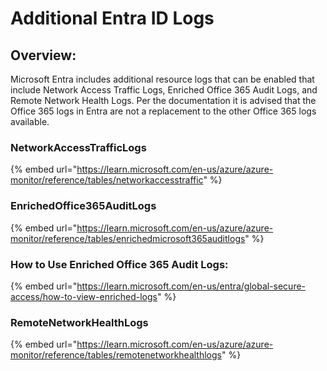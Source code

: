 # Additional Entra ID Logs

## Overview:

Microsoft Entra includes additional resource logs that can be enabled that include Network Access Traffic Logs, Enriched Office 365 Audit Logs, and Remote Network Health Logs. Per the documentation it is advised that the Office 365 logs in Entra are not a replacement to the other Office 365 logs available.&#x20;



### NetworkAccessTrafficLogs&#x20;

{% embed url="https://learn.microsoft.com/en-us/azure/azure-monitor/reference/tables/networkaccesstraffic" %}

### EnrichedOffice365AuditLogs&#x20;

{% embed url="https://learn.microsoft.com/en-us/azure/azure-monitor/reference/tables/enrichedmicrosoft365auditlogs" %}

### How to Use Enriched Office 365 Audit Logs:

{% embed url="https://learn.microsoft.com/en-us/entra/global-secure-access/how-to-view-enriched-logs" %}

### RemoteNetworkHealthLogs

{% embed url="https://learn.microsoft.com/en-us/azure/azure-monitor/reference/tables/remotenetworkhealthlogs" %}
